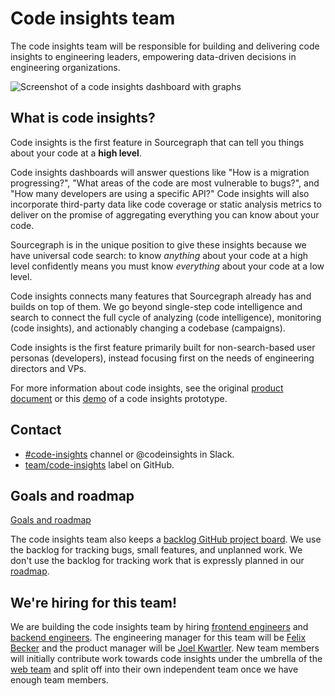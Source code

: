 # Code insights team

The code insights team will be responsible for building and delivering code insights to engineering leaders, empowering data-driven decisions in engineering organizations.

<img src="./screenshot.svg" alt="Screenshot of a code insights dashboard with graphs" />

## What is code insights?

Code insights is the first feature in Sourcegraph that can tell you things about your code at a **high level**. 

Code insights dashboards will answer questions like "How is a migration progressing?", "What areas of the code are most vulnerable to bugs?", and "How many developers are using a specific API?" Code insights will also incorporate third-party data like code coverage or static analysis metrics to deliver on the promise of aggregating everything you can know about your code. 

Sourcegraph is in the unique position to give these insights because we have universal code search: to know _anything_ about your code at a high level confidently means you must know _everything_ about your code at a low level.

Code insights connects many features that Sourcegraph already has and builds on top of them.
We go beyond single-step code intelligence and search to connect the full cycle of analyzing (code intelligence), monitoring (code insights), and actionably changing a codebase (campaigns).

Code insights is the first feature primarily built for non-search-based user personas (developers), instead focusing first on the needs of engineering directors and VPs.

For more information about code insights, see the original [product document](https://docs.google.com/document/d/1EHzor6I1GhVVIpl70mH-c10b1tNEl_p1xRMJ9qHQfoc/edit) or this [demo](https://www.youtube.com/watch?v=XqeRb6Mc4Co) of a code insights prototype.

## Contact
- [#code-insights](https://sourcegraph.slack.com/archives/C014ZCKMCAV) channel or @codeinsights in Slack.
- [team/code-insights](https://github.com/sourcegraph/sourcegraph/issues/new?labels=team/code-insights) label on GitHub.

## Goals and roadmap

[Goals and roadmap](goals.md)

The code insights team also keeps a [backlog GitHub project board](https://github.com/orgs/sourcegraph/projects/118). We use the backlog for tracking bugs, small features, and unplanned work. We don't use the backlog for tracking work that is expressly planned in our [roadmap](goals.md#roadmap). 

## We're hiring for this team!

We are building the code insights team by hiring [frontend engineers](../hiring/software-engineer-frontend.md) and [backend engineers](../hiring/software-engineer-backend.md). The engineering manager for this team will be [Felix Becker](../../../company/team/index.md#felix-becker) and the product manager will be [Joel Kwartler](../../../company/team/index.md#joel-kwartler-he-him).
New team members will initially contribute work towards code insights under the umbrella of the [web team](../web/index.md) and split off into their own independent team once we have enough team members.
